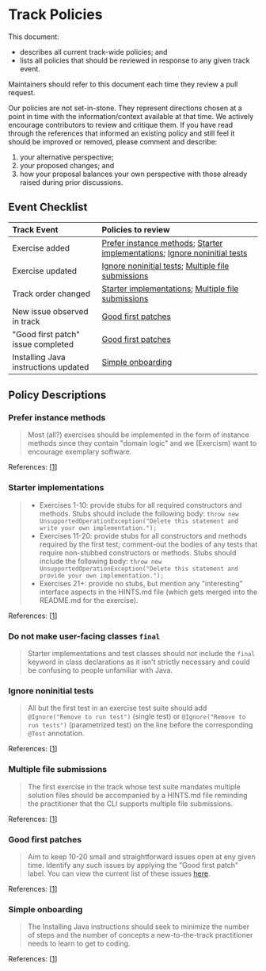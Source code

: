 # Track Policies

This document:

- describes all current track-wide policies; and
- lists all policies that should be reviewed in response to any given track event.

Maintainers should refer to this document each time they review a pull request.

Our policies are not set-in-stone. They represent directions chosen at a point in time with the information/context available at that time. We actively encourage contributors to review and critique them. If you have read through the references that informed an existing policy and still feel it should be improved or removed, please comment and describe:

1. your alternative perspective;
2. your proposed changes; and
3. how your proposal balances your own perspective with those already raised during prior discussions.

## Event Checklist

| Track Event | Policies to review |
|:------------|:-----------------|
| Exercise added | [Prefer instance methods](#prefer-instance-methods); [Starter implementations](#starter-implementations); [Ignore noninitial tests](#ignore-noninitial-tests) |
| Exercise updated | [Ignore noninitial tests](#ignore-noninitial-tests); [Multiple file submissions](#multiple-file-submissions) |
| Track order changed | [Starter implementations](#starter-implementations); [Multiple file submissions](#multiple-file-submissions) |
| New issue observed in track | [Good first patches](#good-first-patches) |
| "Good first patch" issue completed | [Good first patches](#good-first-patches) |
| Installing Java instructions updated | [Simple onboarding](#simple-onboarding) |

## Policy Descriptions

### Prefer instance methods

> Most (all?) exercises should be implemented in the form of instance methods since they contain "domain logic" and we (Exercism) want to encourage exemplary software.

References: [[1](https://github.com/exercism/java/issues/177#issuecomment-261291741)]

### Starter implementations

> - Exercises 1-10: provide stubs for all required constructors and methods. Stubs should include the following body:
    `throw new UnsupportedOperationException("Delete this statement and write your own implementation.");`
> - Exercises 11-20: provide stubs for all constructors and methods required by the first test; comment-out the bodies of any tests that require non-stubbed constructors or methods. Stubs should include the following body:
    `throw new UnsupportedOperationException("Delete this statement and provide your own implementation.");`
> - Exercises 21+: provide no stubs, but mention any "interesting" interface aspects in the HINTS.md file (which gets merged into the README.md for the exercise).

References: [[1](https://github.com/exercism/java/issues/178)]

### Do not make user-facing classes `final`

> Starter implementations and test classes should not include the `final` keyword in class declarations as it isn't strictly necessary and could be confusing to people unfamiliar with Java.

### Ignore noninitial tests

> All but the first test in an exercise test suite should add `@Ignore("Remove to run test")` (single test) or `@Ignore("Remove to run tests")` (parametrized test) on the line before the corresponding `@Test` annotation.

References: [[1](https://github.com/exercism/java/issues/101#issuecomment-249349204)]

### Multiple file submissions

> The first exercise in the track whose test suite mandates multiple solution files should be accompanied by a HINTS.md file reminding the practitioner that the CLI supports multiple file submissions.

References: [[1](https://github.com/exercism/java/issues/365#issuecomment-292533120)]

### Good first patches

> Aim to keep 10-20 small and straightforward issues open at eny given time. Identify any such issues by applying the "Good first patch" label. You can view the current list of these issues [here](https://github.com/exercism/java/issues?q=is%3Aissue+is%3Aopen+label%3A%22good+first+patch%22).

References: [[1](https://github.com/exercism/java/issues/220#issue-196447088)]

### Simple onboarding

> The Installing Java instructions should seek to minimize the number of steps and the number of concepts a new-to-the-track practitioner needs to learn to get to coding.

References: [[1](https://github.com/exercism/java/issues/395#issue-215734887)]
